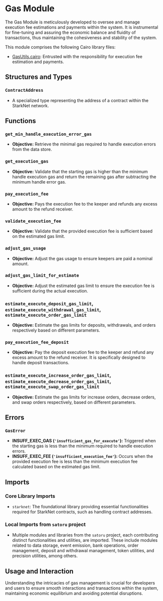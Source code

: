 # Gas Module

The Gas Module is meticulously developed to oversee and manage execution fee estimations and payments within the system. It is instrumental for fine-tuning and assuring the economic balance and fluidity of transactions, thus maintaining the cohesiveness and stability of the system.

This module comprises the following Cairo library files:
- [GasUtils.cairo](https://github.com/keep-starknet-strange/satoru/blob/main/src/gas/gas_utils.cairo): Entrusted with the responsibility for execution fee estimation and payments.

## Structures and Types

### `ContractAddress`
- A specialized type representing the address of a contract within the StarkNet network.

## Functions

### `get_min_handle_execution_error_gas`
- **Objective:** Retrieve the minimal gas required to handle execution errors from the data store.

### `get_execution_gas`
- **Objective:** Validate that the starting gas is higher than the minimum handle execution gas and return the remaining gas after subtracting the minimum handle error gas.

### `pay_execution_fee`
- **Objective:** Pays the execution fee to the keeper and refunds any excess amount to the refund receiver.

### `validate_execution_fee`
- **Objective:** Validate that the provided execution fee is sufficient based on the estimated gas limit.

### `adjust_gas_usage`
- **Objective:** Adjust the gas usage to ensure keepers are paid a nominal amount.

### `adjust_gas_limit_for_estimate`
- **Objective:** Adjust the estimated gas limit to ensure the execution fee is sufficient during the actual execution.

### `estimate_execute_deposit_gas_limit`, `estimate_execute_withdrawal_gas_limit`, `estimate_execute_order_gas_limit`
- **Objective:** Estimate the gas limits for deposits, withdrawals, and orders respectively based on different parameters.

### `pay_execution_fee_deposit`
- **Objective:** Pay the deposit execution fee to the keeper and refund any excess amount to the refund receiver. It is specifically designed to handle deposit transactions.

### `estimate_execute_increase_order_gas_limit`, `estimate_execute_decrease_order_gas_limit`, `estimate_execute_swap_order_gas_limit`
- **Objective:** Estimate the gas limits for increase orders, decrease orders, and swap orders respectively, based on different parameters.

## Errors

### `GasError`
- **INSUFF_EXEC_GAS (`'insufficient_gas_for_execute'`):** Triggered when the starting gas is less than the minimum required to handle execution errors.
- **INSUFF_EXEC_FEE (`'insufficient_execution_fee'`):** Occurs when the provided execution fee is less than the minimum execution fee calculated based on the estimated gas limit.

## Imports

### Core Library Imports
- `starknet`: The foundational library providing essential functionalities required for StarkNet contracts, such as handling contract addresses.

### Local Imports from `satoru` project
- Multiple modules and libraries from the `satoru` project, each contributing distinct functionalities and utilities, are imported. These include modules related to data storage, event emission, bank operations, order management, deposit and withdrawal management, token utilities, and precision utilities, among others.

## Usage and Interaction

Understanding the intricacies of gas management is crucial for developers and users to ensure smooth interactions and transactions within the system, maintaining economic equilibrium and avoiding potential disruptions.